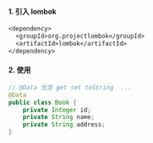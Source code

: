 #### 1. 引入 lombok

```txt
<dependency>
  <groupId>org.projectlombok</groupId>
  <artifactId>lombok</artifactId>
</dependency>
```

#### 2. 使用

```java
// @Data 包含 get set toString  ...
@Data
public class Book {
    private Integer id;
    private String name;
    private String address;
}
```
